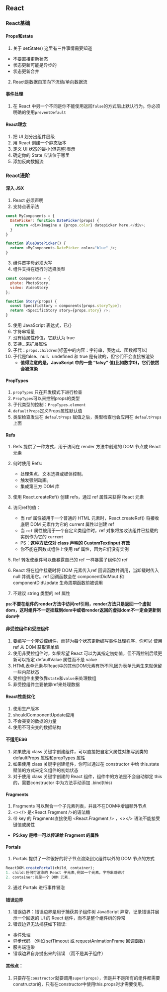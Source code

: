## React

### React基础

#### Props和state

1. 关于 setState() 这里有三件事情需要知道
- 不要直接更新状态
- 状态更新可能是异步的
- 状态更新合并

2. React是数据自顶向下流动/单向数据流

#### 事件处理

1. 在 React 中另一个不同是你不能使用返回`false`的方式阻止默认行为。你必须明确的使用`preventDefault`

#### React理念

1. 把 UI 划分出组件层级
2. 用 React 创建一个静态版本
3. 定义 UI 状态的最小(但完整)表示
4. 确定你的 State 应该位于哪里
5. 添加反向数据流

### React进阶

#### 深入 JSX

1. React 必须声明
2. 支持点表示法
```javascript
const MyComponents = {
  DatePicker: function DatePicker(props) {
    return <div>Imagine a {props.color} datepicker here.</div>;
  }
}

function BlueDatePicker() {
  return <MyComponents.DatePicker color="blue" />;
}
```

3. 组件首字母必须大写
4. 组件支持在运行时选择类型

```javascript
const components = {
  photo: PhotoStory,
  video: VideoStory
};

function Story(props) {
  const SpecificStory = components[props.storyType];
  return <SpecificStory story={props.story} />;
}
```

5. 使用 JavaScript 表达式，已{}
6. 字符串常量
7. 没有给属性传值，它默认为 true
8. 支持...来扩展属性
9. 子代：`props.children`(标签中的内容：字符串，表达式、函数都可以)
10. 子代是false、null、undefined 和 true 是有效的，但它们不会直接被渲染
    - **值得注意的是，JavaScript 中的一些 “falsy” 值(比如数字0)，它们依然会被渲染**


#### PropTypes

1. `propTypes` 只在开发模式下进行检查
2. `PropTypes`可以来控制props的类型
3. 子代类型的控制：`PropTypes.element`
4. `defaultProps`定义Props属性默认值
5. 类型检查发生在 `defaultProps` 赋值之后，类型检查也会应用在 `defaultProps` 上面

#### Refs

1. Refs 提供了一种方式，用于访问在 render 方法中创建的 DOM 节点或 React 元素
2. 何时使用 Refs:
    - 处理焦点、文本选择或媒体控制。
    - 触发强制动画。
    - 集成第三方 DOM 库
3. 使用 React.createRef() 创建 refs，通过 ref 属性来获得 React 元素
4. 访问ref的值：
    - 当 ref 属性被用于一个普通的 HTML 元素时，React.createRef() 将接收底层 DOM 元素作为它的 current 属性以创建 ref
    - 当 `ref` 属性被用于一个自定义类组件时，ref 对象将接收该组件已挂载的实例作为它的 `current`
	- PS：**这种方法仅对 class 声明的 CustomTextInput 有效**
    - 你不能在函数式组件上使用 ref 属性，因为它们没有实例

5. Ref 转发使组件可以像暴露自己的 ref 一样暴露子组件的 ref
6. React 将在组件挂载时将 DOM 元素传入ref 回调函数并调用，当卸载时传入 null 并调用它。ref 回调函数会在 componentDidMout 和 componentDidUpdate 生命周期函数前被调用
7. 不建议 string 类型的 ref 属性

**ps:不要在组件的render方法中访问ref引用，render方法只是返回一个虚拟dom，这时组件不一定挂载到dom中或者render返回的虚拟dom不一定会更新到dom中**

#### 非受控组件和受控组件

1. 要编写一个非受控组件，而非为每个状态更新编写事件处理程序，你可以 使用 ref 从 DOM 获取表单值
2. 使用非受控组件时，如果希望 React 可以为其指定初始值，但不再控制后续更新可以指定 defaultValue 属性而不是 value
3. HTML表单元素与React中的其他DOM元素有所不同,因为表单元素生来就保留一些内部状态
4. 受控组件主要依靠`state`和`value`来处理数组
5. 非受控组件主要依靠ref来处理数据

#### React性能优化

1. 使用生产版本
2. shouldComponentUpdate应用
3. 不会突变的数据的力量
4. 使用不可突变的数据结构

#### 不适用ES6

1. 如果使用 class 关键字创建组件，可以直接把自定义属性对象写到类的 defaultProps 属性和propTypes 属性
2. 如果使用 class 关键字创建组件，你可以通过在 constructor 中给 this.state 赋值的方式来定义组件的初始状态
3. 对于使用 class 关键字创建的 React 组件，组件中的方法是不会自动绑定 this 的，需要constructor 中为方法手动添加 .bind(this)

#### Fragments

1. Fragments 可以聚合一个子元素列表，并且不在DOM中增加额外节点
2. <></> 是<React.Fragment />的语法糖
3. 带 key 的 Fragments直接使用 <React.Fragment /> ，<></> 语法不能接受键值或属性

- **PS:key 是唯一可以传递给 Fragment 的属性**

#### Portals

1. Portals 提供了一种很好的将子节点渲染到父组件以外的 DOM 节点的方式

```javascript
ReactDOM.createPortal(child, container);
1. child:任何可渲染的 React 子元素,例如一个元素，字符串或碎片
2. container:则是一个 DOM 元素.
```

2. 通过 Portals 进行事件冒泡

#### 错误边界

1. 错误边界：错误边界是用于捕获其子组件树 JavaScript 异常，记录错误并展示一个回退的 UI 的 React 组件，而不是整个组件树的异常
2. 错误边界无法捕获如下错误:
- 事件处理 
- 异步代码 （例如 setTimeout 或 requestAnimationFrame 回调函数）
- 服务端渲染
- 错误边界自身抛出来的错误 （而不是其子组件）

#### 其他点：

1. 只要存在`constructor`就要调用`super(props)`，但是并不是所有的组件都需要constructor的，只有在constructor中使用this.props时才需要使用。